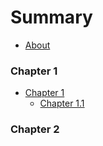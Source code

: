 # Summary

* [About](README.md)

### Chapter 1

* [Chapter 1](ch1/1-Intro.md)
   * [Chapter 1.1](ch1/1_1.md)

### Chapter 2
